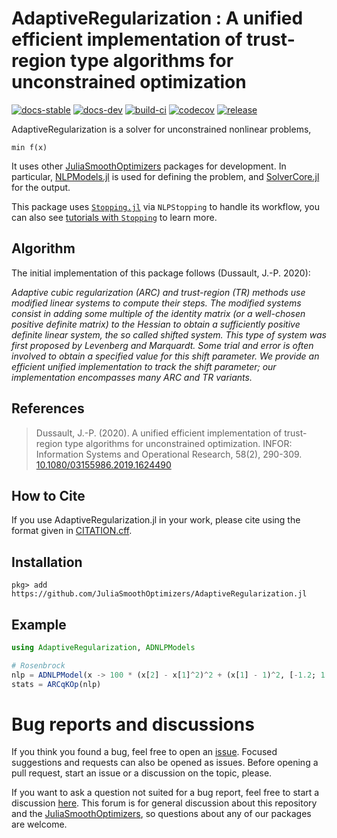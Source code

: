 # AdaptiveRegularization : A unified efficient implementation of trust-region type algorithms for unconstrained optimization

[![docs-stable][docs-stable-img]][docs-stable-url] [![docs-dev][docs-dev-img]][docs-dev-url] [![build-ci][build-ci-img]][build-ci-url] [![codecov][codecov-img]][codecov-url] [![release][release-img]][release-url]

[docs-stable-img]: https://img.shields.io/badge/docs-stable-blue.svg
[docs-stable-url]: https://JuliaSmoothOptimizers.github.io/AdaptiveRegularization.jl/stable
[docs-dev-img]: https://img.shields.io/badge/docs-dev-purple.svg
[docs-dev-url]: https://JuliaSmoothOptimizers.github.io/AdaptiveRegularization.jl/dev
[build-ci-img]: https://github.com/JuliaSmoothOptimizers/AdaptiveRegularization.jl/workflows/CI/badge.svg?branch=main
[build-ci-url]: https://github.com/JuliaSmoothOptimizers/AdaptiveRegularization.jl/actions
[codecov-img]: https://codecov.io/gh/JuliaSmoothOptimizers/AdaptiveRegularization.jl/branch/main/graph/badge.svg
[codecov-url]: https://codecov.io/gh/JuliaSmoothOptimizers/AdaptiveRegularization.jl
[release-img]: https://img.shields.io/github/v/release/JuliaSmoothOptimizers/AdaptiveRegularization.jl.svg?style=flat-square
[release-url]: https://github.com/JuliaSmoothOptimizers/AdaptiveRegularization.jl/releases

AdaptiveRegularization is a solver for unconstrained nonlinear problems,

    min f(x)

It uses other [JuliaSmoothOptimizers](https://juliasmoothoptimizers.github.io/) packages for development.
In particular, [NLPModels.jl](https://github.com/JuliaSmoothOptimizers/NLPModels.jl) is used for defining the problem, and [SolverCore.jl](https://github.com/JuliaSmoothOptimizers/SolverCore.jl) for the output.

This package uses [`Stopping.jl`](https://github.com/SolverStoppingJulia/Stopping.jl) via `NLPStopping` to handle its workflow, you can also see [tutorials with `Stopping`](https://solverstoppingjulia.github.io/StoppingTutorials.jl) to learn more.

## Algorithm

The initial implementation of this package follows (Dussault, J.-P. 2020):

*Adaptive cubic regularization (ARC) and trust-region (TR) methods use modified linear systems to compute their steps. The modified systems consist in adding some multiple of the identity matrix (or a well-chosen positive definite matrix) to the Hessian to obtain a sufficiently positive definite linear system, the so called shifted system. This type of system was first proposed by Levenberg and Marquardt. Some trial and error is often involved to obtain a specified value for this shift parameter. We provide an efficient unified implementation to track the shift parameter; our implementation encompasses many ARC and TR variants.*

## References

> Dussault, J.-P. (2020).
> A unified efficient implementation of trust-region type algorithms for unconstrained optimization.
> INFOR: Information Systems and Operational Research, 58(2), 290-309.
> [10.1080/03155986.2019.1624490](https://doi.org/10.1080/03155986.2019.1624490)

## How to Cite

If you use AdaptiveRegularization.jl in your work, please cite using the format given in [CITATION.cff](https://github.com/JuliaSmoothOptimizers/AdaptiveRegularization.jl/blob/main/CITATION.cff).  <!--https://citation-file-format.github.io/cff-initializer-javascript/#/ -->

## Installation

`pkg> add https://github.com/JuliaSmoothOptimizers/AdaptiveRegularization.jl`

## Example

```julia
using AdaptiveRegularization, ADNLPModels

# Rosenbrock
nlp = ADNLPModel(x -> 100 * (x[2] - x[1]^2)^2 + (x[1] - 1)^2, [-1.2; 1.0])
stats = ARCqKOp(nlp)
```

# Bug reports and discussions

If you think you found a bug, feel free to open an [issue](https://github.com/JuliaSmoothOptimizers/AdaptiveRegularization.jl/issues).
Focused suggestions and requests can also be opened as issues. Before opening a pull request, start an issue or a discussion on the topic, please.

If you want to ask a question not suited for a bug report, feel free to start a discussion [here](https://github.com/JuliaSmoothOptimizers/Organization/discussions). This forum is for general discussion about this repository and the [JuliaSmoothOptimizers](https://github.com/JuliaSmoothOptimizers), so questions about any of our packages are welcome.
